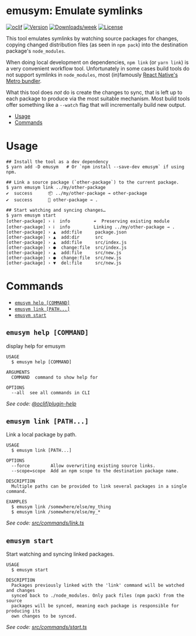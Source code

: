 emusym: Emulate symlinks
========================


[![oclif](https://img.shields.io/badge/cli-oclif-brightgreen.svg)](https://oclif.io)
[![Version](https://img.shields.io/npm/v/emusym.svg)](https://npmjs.org/package/emusym)
[![Downloads/week](https://img.shields.io/npm/dw/emusym.svg)](https://npmjs.org/package/emusym)
[![License](https://img.shields.io/npm/l/emusym.svg)](https://github.com/jonathan/emusym/blob/master/package.json)

This tool emulates symlinks by watching source packages for changes, copying
changed distribution files (as seen in `npm pack`) into the destination
package's `node_modules`.

When doing local development on dependencies, `npm link` (or `yarn link`) is a
very convenient workflow tool. Unfortunately in some cases build tools do not
support symlinks in `node_modules`, most (in)famously [React Native's Metro bundler](https://github.com/facebook/metro/issues/1).

What this tool does _not_ do is create the changes to sync, that is left up to
each package to produce via the most suitable mechanism. Most build tools offer
something like a `--watch` flag that will incrementally build new output.

<!-- toc -->
* [Usage](#usage)
* [Commands](#commands)
<!-- tocstop -->


# Usage
```sh-session
## Install the tool as a dev dependency
$ yarn add -D emusym   # Or `npm install --save-dev emusym` if using npm.

## Link a source package (`other-package`) to the current package.
$ yarn emusym link ../my/other-package
✔  success      📦 ../my/other-package → other-package
✔  success      🔗 other-package → .

## Start watching and syncing changes…
$ yarn emusym start
[other-package] › ℹ  info         ☔️  Preserving existing module
[other-package] › ℹ  info         Linking ../my/other-package → .
[other-package] › ▲  add:file     package.json
[other-package] › ▲  add:dir      src
[other-package] › ▲  add:file     src/index.js
[other-package] › ●  change:file  src/index.js
[other-package] › ▲  add:file     src/new.js
[other-package] › ●  change:file  src/new.js
[other-package] › ▼  del:file     src/new.js
```


# Commands
<!-- commands -->
* [`emusym help [COMMAND]`](#emusym-help-command)
* [`emusym link [PATH...]`](#emusym-link-path)
* [`emusym start`](#emusym-start)

## `emusym help [COMMAND]`

display help for emusym

```
USAGE
  $ emusym help [COMMAND]

ARGUMENTS
  COMMAND  command to show help for

OPTIONS
  --all  see all commands in CLI
```

_See code: [@oclif/plugin-help](https://github.com/oclif/plugin-help/blob/v3.2.2/src/commands/help.ts)_

## `emusym link [PATH...]`

Link a local package by path.

```
USAGE
  $ emusym link [PATH...]

OPTIONS
  --force        Allow overwriting existing source links.
  --scope=scope  Add an npm scope to the destination package name.

DESCRIPTION
  Multiple paths can be provided to link several packages in a single command.

EXAMPLES
  $ emusym link /somewhere/else/my_thing
  $ emusym link /somewhere/else/my_*
```

_See code: [src/commands/link.ts](https://github.com/jonathanj/emusym/blob/v0.1.1/src/commands/link.ts)_

## `emusym start`

Start watching and syncing linked packages.

```
USAGE
  $ emusym start

DESCRIPTION
  Packages previously linked with the 'link' command will be watched and changes
  synced back to ./node_modules. Only pack files (npm pack) from the source
  packages will be synced, meaning each package is responsible for producing its
  own changes to be synced.
```

_See code: [src/commands/start.ts](https://github.com/jonathanj/emusym/blob/v0.1.1/src/commands/start.ts)_
<!-- commandsstop -->
